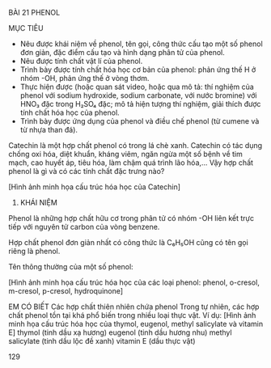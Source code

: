 BÀI 21 PHENOL

MỤC TIÊU
- Nêu được khái niệm về phenol, tên gọi, công thức cấu tạo một số phenol đơn giản, đặc điểm cấu tạo và hình dạng phân tử của phenol.
- Nêu được tính chất vật lí của phenol.
- Trình bày được tính chất hóa học cơ bản của phenol: phản ứng thế H ở nhóm -OH, phản ứng thế ở vòng thơm.
- Thực hiện được (hoặc quan sát video, hoặc qua mô tả: thí nghiệm của phenol với sodium hydroxide, sodium carbonate, với nước bromine) với HNO₃ đặc trong H₂SO₄ đặc; mô tả hiện tượng thí nghiệm, giải thích được tính chất hóa học của phenol.
- Trình bày được ứng dụng của phenol và điều chế phenol (từ cumene và từ nhựa than đá).

Catechin là một hợp chất phenol có trong lá chè xanh. Catechin có tác dụng chống oxi hóa, diệt khuẩn, kháng viêm, ngăn ngừa một số bệnh về tim mạch, cao huyết áp, tiêu hóa, làm chậm quá trình lão hóa,... Vậy hợp chất phenol là gì và có các tính chất đặc trưng nào?

[Hình ảnh minh họa cấu trúc hóa học của Catechin]

1. KHÁI NIỆM

Phenol là những hợp chất hữu cơ trong phân tử có nhóm -OH liên kết trực tiếp với nguyên tử carbon của vòng benzene.

Hợp chất phenol đơn giản nhất có công thức là C₆H₅OH cũng có tên gọi riêng là phenol.

Tên thông thường của một số phenol:

[Hình ảnh minh họa cấu trúc hóa học của các loại phenol: phenol, o-cresol, m-cresol, p-cresol, hydroquinone]

EM CÓ BIẾT
Các hợp chất thiên nhiên chứa phenol
Trong tự nhiên, các hợp chất phenol tồn tại khá phổ biến trong nhiều loại thực vật.
Ví dụ:
[Hình ảnh minh họa cấu trúc hóa học của thymol, eugenol, methyl salicylate và vitamin E]
thymol (tinh dầu xạ hương)
eugenol (tinh dầu hương nhu)
methyl salicylate (tinh dầu lộc đề xanh)
vitamin E (dầu thực vật)

129